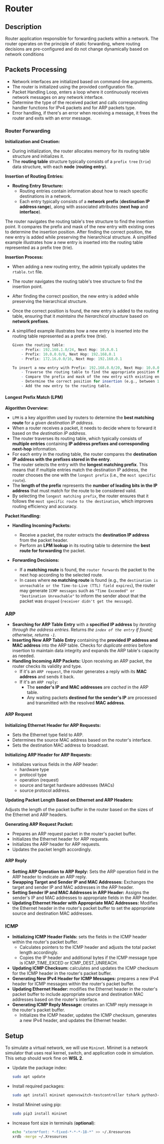 # Router

## Description

Router application responsible for forwarding packets within a network. The router operates on the principle of static forwarding, where routing decisions are pre-configured and do not change dynamically based on network conditions

## Packets Processing

- Network interfaces are initialized based on command-line arguments.
- The router is initialized using the provided configuration file.
- Packet Handling Loop, enters a loop where it continuously receives network messages on any network interface.
- Determine the type of the received packet and calls corresponding handler functions for IPv4 packets and for ARP packets type.
- Error handling, if there's an error when receiving a message, it frees the router and exits with an error message.

### Router Forwarding

**Initialization and Creation:**

- During initialization, the router allocates memory for its routing table structure and initializes it.
- The **routing table** structure typically consists of a `prefix tree` (`trie`) data structure, with each **node** (**routing entry**).

**Insertion of Routing Entries:**

- **Routing Entry Structure:**
  - Routing entries contain information about how to reach specific destinations in a network.
  - Each entry typically consists of a **network prefix** (**destination IP address range**), along with associated attributes (**next hop** and **interface**).

The router navigates the routing table's tree structure to find the insertion point.
It compares the prefix and mask of the new entry with existing ones to determine the insertion position.
After finding the correct position, the new entry is added while preserving the hierarchical structure.
A simplified example illustrates how a new entry is inserted into the routing table represented as a prefix tree (trie).

**Insertion Process:**

- When adding a new routing entry, the admin typically updates the `rtable.txt` file.
- The router navigates the routing table's tree structure to find the insertion point.
- After finding the correct position, the new entry is added while preserving the hierarchical structure.
- Once the correct position is found, the new entry is added to the routing table, ensuring that it *maintains the hierarchical structure* based on **network prefixes**.
- A simplified example illustrates how a new entry is inserted into the routing table represented as a prefix tree (trie).

  ```r
  Given the routing table:
      - Prefix: 192.168.1.0/24, Next Hop: 10.0.0.1
      - Prefix: 10.0.0.0/8, Next Hop: 192.168.0.1
      - Prefix: 172.16.0.0/16, Next Hop: 192.168.0.1

  To insert a new entry with Prefix: 192.168.0.0/20, Next Hop: 10.0.0.2:
      - Traverse the routing table to find the appropriate position for the new entry.
      - Compare the prefix and mask of the new entry with existing entries.
      - Determine the correct position for insertion (e.g., between 192.168.1.0/24 and 172.16.0.0/16).
      - Add the new entry to the routing table.
  ```

#### Longest Prefix Match (LPM)

**Algorithm Overview:**

- `LPM` is a key algorithm used by routers to determine the **best matching route** for a *given destination IP address*.
- When a router receives a packet, it needs to decide where to forward it based on the *destination IP address*.
- The router traverses its routing table, which typically consists of **multiple entries** containing **IP address prefixes and corresponding next-hop** information.
- For each entry in the routing table, the router compares the **destination IP address with the prefixes stored in the entry**.
- The router selects the entry with the **longest matching prefix**. This means that if multiple entries match the destination IP address, the router chooses the one with the `longest prefix` (i.e., the `most specific route`).
- The **length of the prefix** represents the **number of leading bits in the IP address** that must match for the route to be considered valid.
- By selecting the `longest matching prefix`, the router ensures that it follows the `most specific route to the destination`, which improves routing efficiency and accuracy.

**Packet Handling:**

- **Handling Incoming Packets:**
  - Receive a packet, the router extracts the **destination IP address** from the packet header.
  - Perform an **LPM lookup** in its routing table to determine the **best route for forwarding** the packet.

- **Forwarding Decisions:**
  - If a **matching route** is found, the `router forwards` the packet to the next hop according to the selected route.
  - In cases where **no matching route** is found (e.g., the `destination is unreachable or the Time-to-Live (TTL) field expires`), the router may generate `ICMP messages` such as `"Time Exceeded" or "Destination Unreachable"` to inform the sender about that the packet was `dropped` (`receiver didn't get the message`).

### ARP

- **Searching for ARP Table Entry** with a **specified IP address** by *iterating through the address entries*. Returns *the `index of the entry` if found; otherwise, returns `-1`*.
- **Inserting New ARP Table Entry** containing the **provided IP address and MAC address** into the ARP table. Checks for *duplicate entries* before insertion to maintain data integrity and expands the ARP table's capacity as needed.
- **Handling Incoming ARP Packets:** Upon receiving an ARP packet, the router checks its validity and type.
  - If it's an `ARP request`, the router generates a reply with its **MAC address** and sends it back.
  - If it's an `ARP reply`:
    - The **sender's IP and MAC addresses** are *cached* in the ARP table.
    - Any waiting packets **destined for the sender's IP** are processed and transmitted with the resolved **MAC address**.

#### ARP Request

**Initializing Ethernet Header for ARP Requests:**

- Sets the Ethernet type field to ARP.
- Determines the source MAC address based on the router's interface.
- Sets the destination MAC address to broadcast.

**Initializing ARP Header for ARP Requests:**

- Initializes various fields in the ARP header:
  - hardware type
  - protocol type
  - operation (request)
  - source and target hardware addresses (MACs)
  - source protocol address.

**Updating Packet Length Based on Ethernet and ARP Headers:**

Adjusts the length of the packet buffer in the router based on the sizes of the Ethernet and ARP headers.

**Generating ARP Request Packet:**

- Prepares an ARP request packet in the router's packet buffer.
- Initializes the Ethernet header for ARP requests.
- Initializes the ARP header for ARP requests.
- Updates the packet length accordingly.

#### ARP Reply

- **Setting ARP Operation to ARP Reply:** Sets the ARP operation field in the ARP header to indicate an ARP reply.
- **Swapping Target and Sender IP and MAC Addresses:** Exchanges the target and sender IP and MAC addresses in the ARP header.
- **Setting Sender IP and MAC Addresses in ARP Header:** Assigns the sender's IP and MAC addresses to appropriate fields in the ARP header.
- **Updating Ethernet Header with Appropriate MAC Addresses:** Modifies the Ethernet header in the router's packet buffer to set the appropriate source and destination MAC addresses.

### ICMP

- **Initializing ICMP Header Fields:** sets the fields in the ICMP header within the router's packet buffer.
  - Calculates pointers to the ICMP header and adjusts the total packet length accordingly.
  - Copies the IP header and additional bytes if the ICMP message type is ICMP_TIME_EXCED or ICMP_DEST_UNREACH.
- **Updating ICMP Checksum:** calculates and updates the ICMP checksum for the ICMP header in the router's packet buffer.
- **Generating New IPv4 Header for ICMP Messages:** prepares a new IPv4 header for ICMP messages within the router's packet buffer.
- **Updating Ethernet Header:** modifies the Ethernet header in the router's packet buffer to include appropriate source and destination MAC addresses based on the router's interface.
- **Generating ICMP Reply Message:** creates an ICMP reply message in the router's packet buffer.
  - Initializes the ICMP header, updates the ICMP checksum, generates a new IPv4 header, and updates the Ethernet header.

## Setup

To simulate a virtual network, we will use `Mininet`. Mininet is a network simulator that uses real kernel, switch, and application code in simulation. This setup should work fine on **WSL 2**.

- Update the package index:

  ```bash
  sudo apt update
  ```

- Install required packages:

    ```bash
    sudo apt install mininet openvswitch-testcontroller tshark python3-click python3-scapy xterm python3-pip
    ```

- Install Mininet using pip:

    ```bash
    sudo pip3 install mininet
    ```

- Increase font size in terminals (**optional**):

    ```bash
    echo "xterm*font: *-fixed-*-*-*-18-*" >> ~/.Xresources
    xrdb -merge ~/.Xresources
    ```
